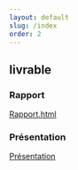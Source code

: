 ```yaml
---
layout: default
slug: /index
order: 2
---
```


 <!--  -->


 
## livrable

### Rapport 
[Rapport.html](https://labs-web.github.io/lab-git/rapport.html)

### Présentation 
[Présentation](https://labs-web.github.io/lab-git/presentation)